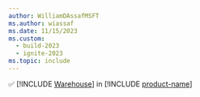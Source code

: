 ```yaml
---
author: WilliamDAssafMSFT
ms.author: wiassaf
ms.date: 11/15/2023
ms.custom:
  - build-2023
  - ignite-2023
ms.topic: include
---
```

&#x2705; [!INCLUDE [Warehouse](../fabric-dw.md)] in [!INCLUDE [product-name](../../../includes/product-name.md)]
